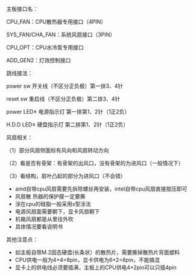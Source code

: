 

主板接口名：

CPU_FAN：CPU散热器专用接口（4PIN）

SYS_FAN/CHA_FAN：系统风扇接口（3PIN）

CPU_OPT：CPU水冷泵专用接口

ADD_GEN2：灯效控制接口



跳线接法：

power sw 开关线（不区分正负极）第一排3、4针

reset sw 重启线（不区分正负极）第二排3、4针

power LED± 电源指示灯	第一排第1、2针（1正2负）

H.D.D LED± 硬盘指示灯	第二排第1、2针（1正2负）



风扇相关：

（1）部分风扇侧面标有风向和风扇转动方向

（2）看是否有骨架：有骨架的出风口，没有骨架的为进风口（一般情况下）

（3）看结构，扇叶凸起的部分为进风口（不会错）



* amd自带cpu风扇需要先拆除螺丝再安装，intel自带cpu风扇直接按压即可
* 风扇散 热器的保护膜一定要撕
* 涂在cpu的硅脂一般采用x型涂法
* 电源风扇面需要朝下，显卡风扇朝下
* 机箱风扇都是从里往外吹
* 具体情况要看说明书



其他注意点：

* 如主板自带M.2固态硬盘(长条状）的散热片，需要撕掉散热片背面塑料
* CPU供电一般为4+4=8pin，显卡供电为6+2=8pin，不能搞混
* 显卡上的供电线必须要插满，主板上的CPU供电4+2pin可以只插4pin

